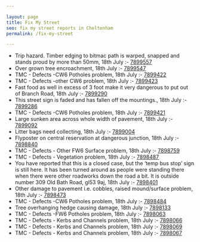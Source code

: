 ```yaml
---

layout: page
title: Fix My Street
seo: fix my street reports in Cheltenham
permalink: /fix-my-street

---
```


<!-- fix_marker starts -->

- Trip hazard. Timber edging to bitmac path is warped, snapped and stands proud by more than 50mm, 18th July :- [7899557](https://www.fixmystreet.com/report/7899557)
- Over grown tree encroachment, 18th July :- [7899547](https://www.fixmystreet.com/report/7899547)
- TMC - Defects -CW6 Potholes  problem, 18th July :- [7899422](https://www.fixmystreet.com/report/7899422)
- TMC - Defects -other CW6 problem, 18th July :- [7899423](https://www.fixmystreet.com/report/7899423)
- Fast food as well in excess of 3 foot make it very dangerous to put out of Branch Road, 18th July :- [7899290](https://www.fixmystreet.com/report/7899290)
- This street sign is faded and has fallen off the mountings., 18th July :- [7899286](https://www.fixmystreet.com/report/7899286)
- TMC - Defects -CW6 Potholes  problem, 18th July :- [7899421](https://www.fixmystreet.com/report/7899421)
- Large sunken area across whole width of pavement, 18th July :- [7899092](https://www.fixmystreet.com/report/7899092)
- Litter bags need collecting, 18th July :- [7899004](https://www.fixmystreet.com/report/7899004)
- Flyposter on central reservation at dangerous junction, 18th July :- [7898840](https://www.fixmystreet.com/report/7898840)
- TMC - Defects - Other FW6  Surface problem, 18th July :- [7898759](https://www.fixmystreet.com/report/7898759)
- TMC - Defects - Vegetation problem, 18th July :- [7898487](https://www.fixmystreet.com/report/7898487)
- You have reported that this is a closed case, but the ‘temp bus stop’ sign is still here. It has been turned around as people were standing there when there were other roadworks down the road a bit. It is outside number 309 Old Bath Road, gl53 9aj, 18th July :- [7898401](https://www.fixmystreet.com/report/7898401)
- Other damage to pavement i.e. cobbles, raised mound/surface problem, 18th July :- [7898473](https://www.fixmystreet.com/report/7898473)
- TMC - Defects -CW6 Potholes  problem, 18th July :- [7898484](https://www.fixmystreet.com/report/7898484)
- Tree overhanging hedge causing damage, 18th July :- [7898133](https://www.fixmystreet.com/report/7898133)
- TMC - Defects -FW6 Potholes problem, 18th July :- [7898063](https://www.fixmystreet.com/report/7898063)
- TMC - Defects - Kerbs and Channels problem, 18th July :- [7898066](https://www.fixmystreet.com/report/7898066)
- TMC - Defects - Kerbs and Channels problem, 18th July :- [7898069](https://www.fixmystreet.com/report/7898069)
- TMC - Defects - Kerbs and Channels problem, 18th July :- [7898067](https://www.fixmystreet.com/report/7898067)

<!-- fix_marker ends -->